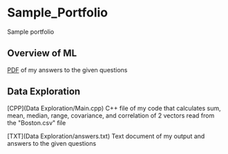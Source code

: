 # Sample_Portfolio
Sample portfolio 

## Overview of ML

[PDF](Overview_of_ML.pdf) of my answers to the given questions

## Data Exploration

[CPP](Data Exploration/Main.cpp) C++ file of my code that calculates sum, mean, median, range, covariance, and correlation of 2 vectors read from the "Boston.csv" file

[TXT](Data Exploration/answers.txt) Text document of my output and answers to the given questions
